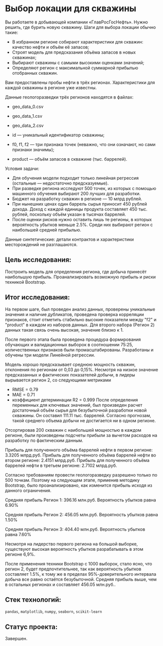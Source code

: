 ﻿#   Выбор локации для скважины


Вы работаете в добывающей компании «ГлавРосГосНефть». Нужно решить, где бурить новую скважину. Шаги для выбора локации обычно такие:

-   В избранном регионе собирают характеристики для скважин: качество нефти и объём её запасов;
-   Строят модель для предсказания объёма запасов в новых скважинах;
-   Выбирают скважины с самыми высокими оценками значений;
-   Определяют регион с максимальной суммарной прибылью отобранных скважин.

Вам предоставлены пробы нефти в трёх регионах. Характеристики для каждой скважины в регионе уже известны.

Данные геологоразведки трёх регионов находятся в файлах:

-   geo_data_0.csv
    
-   geo_data_1.csv
    
-   geo_data_2.csv
    
-   id — уникальный идентификатор скважины;
    
-   f0, f1, f2 — три признака точек (неважно, что они означают, но сами признаки значимы);
    
-   product — объём запасов в скважине (тыс. баррелей).
    

Условия задачи:

-   Для обучения модели подходит только линейная регрессия (остальные — недостаточно предсказуемые).
-   При разведке региона исследуют 500 точек, из которых с помощью машинного обучения выбирают 200 лучших для разработки.
-   Бюджет на разработку скважин в регионе — 10 млрд рублей.
-   При нынешних ценах один баррель сырья приносит 450 рублей дохода. Доход с каждой единицы продукта составляет 450 тыс. рублей, поскольку объём указан в тысячах баррелей.
-   После оценки рисков нужно оставить лишь те регионы, в которых вероятность убытков меньше 2.5%. Среди них выбирают регион с наибольшей средней прибылью.

Данные синтетические: детали контрактов и характеристики месторождений не разглашаются.





## Цель исследования:



Построить модель для определения региона, где добыча принесёт наибольшую прибыль. Проанализировать возможную прибыль и риски техникой Bootstrap.


## Итог исследования:



На первом шаге, был проведен анализ данных, проверены уникальные значения и наличие дубликатов, проведена проверка корреляции признаков, стоит отметить стабильно высокие показатели между "f2" и "product" в каждом из наборов данных. Для второго набора (Регион 2) данных такая связь очень высокая, значение близко к 1.

После первого этапа была проведена процедура формирования обучающих и валидационных выборок в соотношении 75:25, количественных признаков были промасштабированы. Разработаны и обучены три модели Линейной регрессии.

Модель хорошо предсказывает среднюю мощность скважин, отклонения по регионам от 0,03 до 0,15%. Несмотря на низкое значение предсказанных и фактических показателей добычи, в лидеры вырывается регион 2, со следующими метриками

-   RMSE = 0.79
-   MAE = 0.71
-   коэффициент детерминации R2 = 0.999 После определения переменных для ключевых значений, был произведен расчет достаточный объём сырья для безубыточной разработки новой скважины. Он составил 111.11 тыс. баррелей. Согласно прогнозам, такой среднего объема добычи не достигается ни в одном регионе.

Отсортировав 200 скважин с наибольшей мощностью в каждом регионе, были произведены подсчеты прибыли за вычетом расходов на разработку по фактическим данным.

Прибыль для полученного объёма баррелей нефти в первом регионе: 3.3205 млрд.руб. 
Прибыль для полученного объёма баррелей нефти во втором регионе: 2.4151 млрд.руб. 
Прибыль для полученного объёма баррелей нефти в третьем регионе: 2.7102 млрд.руб.

Согласно требованиям провести геологоразведку разрешено только по 500 точкам. Поэтому на следующем этапе, применив методику Bootstrap, было проанализировано, как изменится прибыль исходя из данного ограничения.

Средняя прибыль Регион 1: 396.16 млн.руб. Вероятность убытков равна 6.90%

Средняя прибыль Регион 2: 456.05 млн.руб. Вероятность убытков равна 1.50%

Средняя прибыль Регион 3: 404.40 млн.руб. Вероятность убытков равна 7.60%

Несмотря на лидерство первого региона на большой выборке, существуют высокая вероятность убытков разрабатывать в этом регионе 6,9%.

После применения техники Bootstrap с 1000 выборок, стало ясно, что регион 2, будет предпочтительнее, так как вероятность убытков составляет 1.5%, к тому же в пределах 95%-доверительного интервала добыча все равно остаётся безубыточной. Средняя прибыль выше, чем в остальных регионах и составляет 456.05 млн.руб..

## Стек технологий:

`pandas`, `matplotlib`, `numpy`, `seaborn`, `scikit-learn`

## Статус проекта:

Завершен.


